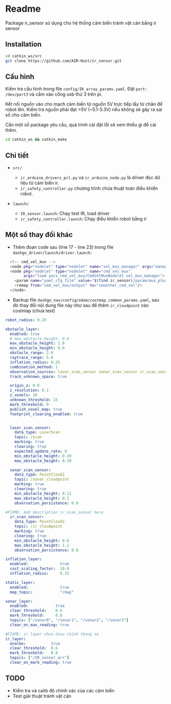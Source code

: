 # Readme

Package ir_sensor sử dụng cho hệ thống cảm biến tránh vật cản bằng ir sensor

## Installation

```bash
cd catkin_ws/src
git clone https://github.com/AIR-Hust/ir_sensor.git
```

## Cấu hình

Kiểm tra cấu hình trong file `config/IR_array_params.yaml`. Đặt `port: /dev/port3` và cắm vào cổng usb thứ 3 trên pi.

Kết nối nguồn vào cho mạch cảm biến từ nguồn 5V trực tiếp lấy từ chân đế robot lên. Kiểm tra nguồn phải đạt >5V (~5.1-5.3V) nếu không sẽ gây ra sai số cho cảm biến.

Cần một số package yêu cầu, quá trình cài đặt lỗi sẽ xem thiếu gì để cài thêm.

```bash
cd catkin_ws && catkin_make
```

## Chi tiết

- `src/`
  - `ir_arduino_drivers_pcl.py` va `ir_arduino_node.py` là driver đọc dữ liệu từ cảm biến ir.
  - `ir_safety_controller.py` chương trình chứa thuật toán điều khiển robot.

- `launch/`
  - `IR_sensor.launch`: Chạy test IR, load driver
  - `ir_safety_controller.launch`: Chạy điều khiển robot bằng ir

## Một số thay đổi khác

- Thêm đoạn code sau (line 17 - line 23) trong file `dashgo_driver/launch/driver.launch`:

```bash
  <!-- cmd_vel_mux -->
  <node pkg="nodelet" type="nodelet" name="vel_mux_manager" args="manager"/>
  <node pkg="nodelet" type="nodelet" name="cmd_vel_mux"
        args="load yocs_cmd_vel_mux/CmdVelMuxNodelet vel_mux_manager">
    <param name="yaml_cfg_file" value="$(find ir_sensor)/param/mux_plus.yaml" />
    <remap from="cmd_vel_mux/output" to="smoother_cmd_vel"/>
  </node>
```

- Backup file `dashgo_nav/config/odom/costmap_common_params.yaml`, sau đó thay đổi nội dung file này như sau để thêm `ir_cloudpoint` vào costmap (chưa test)

```yaml
robot_radius: 0.20

obstacle_layer:
  enabled: true
  # max_obstacle_height: 0.6
  max_obstacle_height: 1.0
  min_obstacle_height: 0.0
  obstacle_range: 2.0
  raytrace_range: 5.0
  inflation_radius: 0.25
  combination_method: 1
  observation_sources: laser_scan_sensor sonar_scan_sensor ir_scan_sensor
  track_unknown_space: true

  origin_z: 0.0
  z_resolution: 0.1
  z_voxels: 10
  unknown_threshold: 15
  mark_threshold: 0
  publish_voxel_map: true
  footprint_clearing_enabled: true


  laser_scan_sensor:
    data_type: LaserScan
    topic: /scan
    marking: true
    clearing: true
    expected_update_rate: 0
    min_obstacle_height: 0.20
    max_obstacle_height: 0.30

  sonar_scan_sensor:
    data_type: PointCloud2
    topic: /sonar_cloudpoint
    marking: true
    clearing: true
    min_obstacle_height: 0.11
    max_obstacle_height: 0.2
    observation_persistence: 0.0

#FIXME: Add description ir_scan_sensor here
  ir_scan_sensor:
    data_type: PointCloud2
    topic: /ir_cloudpoint
    marking: true
    clearing: true
    min_obstacle_height: 0.8
    max_obstacle_height: 1.2
    observation_persistence: 0.0

inflation_layer:
  enabled:              true
  cost_scaling_factor:  10.0
  inflation_radius:     0.25

static_layer:
  enabled:              true
  map_topic:            "/map"

sonar_layer:
  enabled:            true
  clear_threshold:    0.6
  mark_threshold:     0.8
  topics: ["/sonar0", "/sonar1", "/sonar2", "/sonar3"]
  clear_on_max_reading: true

#FIXME: ir_layer chua dieu chinh thong so
ir_layer:
  enalbe:           true
  clear_threshold:  0.6
  mark_threshold:   0.8
  topics: ["/IR_sensor_arr"]
  clear_on_mark_reading: true
```

## TODO

- Kiểm tra và calib độ chính xác của các cảm biến
- Test giải thuật tránh vật cản
